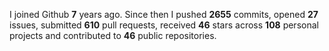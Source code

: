 
I joined Github **7** years ago. Since then I pushed **2655** commits, opened **27** issues, submitted **610** pull requests, received **46** stars across **108** personal projects and contributed to **46** public repositories.
